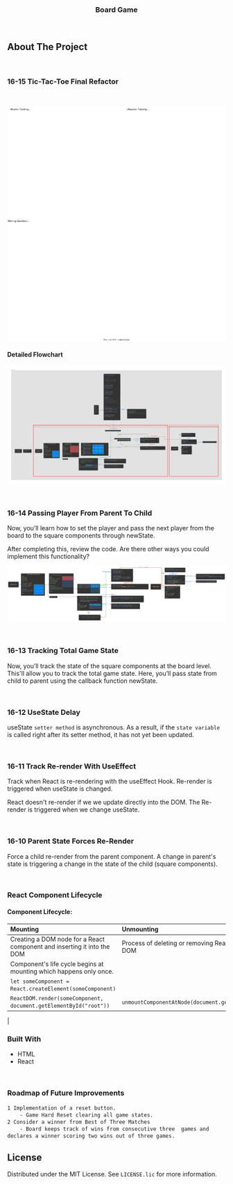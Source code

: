 <h3 align="center">Board Game</h3>
</br>

## About The Project
    
<br/>

### 16-15   Tic-Tac-Toe Final Refactor

<br/>

![Alt text](assets/16-15_tracking-state.drawio.svg)

#### Detailed Flowchart

![Alt text](assets/Copy%20of%2016-15%20Tic-Tac-Toe.svg)

</br>

### 16-14  Passing Player From Parent To Child

Now, you’ll learn how to set the player and pass the next player from the board to the square components through newState. 

After completing this, review the code. Are there other ways you could implement this functionality?

![](./assets/16-14%20Parent%20To%20Child%20%26%20Child%20To%20Parent.svg)

</br>

### 16-13  Tracking Total Game State

Now, you’ll track the state of the square components at the board level. This'll allow you to track the total game state. Here, you’ll pass state from child to parent using the callback function newState.


</br>

### 16-12  UseState Delay
useState `setter method` is asynchronous. As a result, if the `state variable` is called right after its setter method, it has not yet been updated.

</br>

### 16-11  Track Re-render With UseEffect
Track when React is re-rendering with the useEffect Hook.
Re-render is triggered when useState is changed.

React doesn't re-render if we we update directly into the DOM. The Re-render is triggered when we change useState. 

</br>

###  16-10 Parent State Forces Re-Render
Force a child re-render from the parent component.
A change in parent's state is triggering a change in the state of the child (square components).
  
</br>






### React Component Lifecycle

#### Component Lifecycle:

| Mounting | Unmounting |
| :---     | :----      | 
| Creating a DOM node for a React component and inserting it into the DOM | Process of deleting or removing React components from the DOM |
| Component's life cycle begins at mounting which happens only once. |     | 
| `let someComponent = React.createElement(someComponent)`||  
| `ReactDOM.render(someComponent, document.getElementById("root"))`|`unmountComponentAtNode(document.getElementById('root'));`|  
|

    


### Built With

- HTML
- React

<br/>

### Roadmap of Future Improvements
    1 Implementation of a reset button.
        - Game Hard Reset clearing all game states.
    2 Consider a winner from Best of Three Matches
        - Board keeps track of wins from consecutive three  games and declares a winner scoring two wins out of three games.


## License

Distributed under the MIT License. See `LICENSE.lic` for more information.

